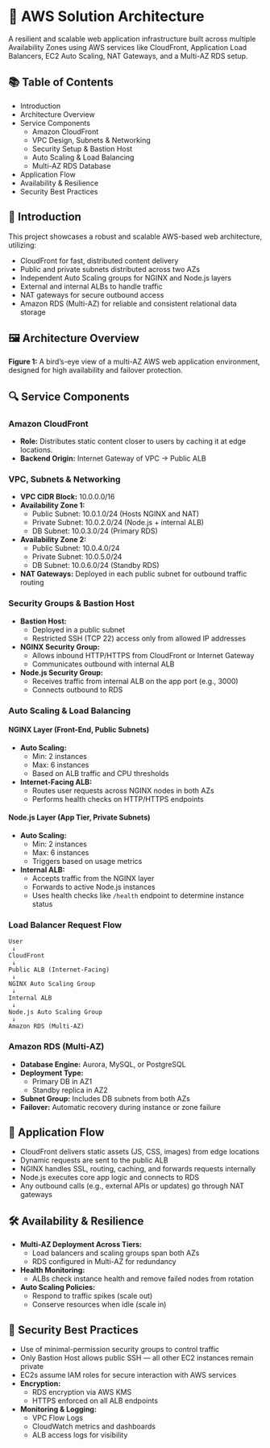 # 🚀 AWS Solution Architecture

A resilient and scalable web application infrastructure built across multiple Availability Zones using AWS services like CloudFront, Application Load Balancers, EC2 Auto Scaling, NAT Gateways, and a Multi-AZ RDS setup.

## 📚 Table of Contents

- Introduction  
- Architecture Overview  
- Service Components  
  - Amazon CloudFront  
  - VPC Design, Subnets & Networking  
  - Security Setup & Bastion Host  
  - Auto Scaling & Load Balancing  
  - Multi-AZ RDS Database  
- Application Flow  
- Availability & Resilience  
- Security Best Practices  

## 📌 Introduction

This project showcases a robust and scalable AWS-based web architecture, utilizing:

- CloudFront for fast, distributed content delivery  
- Public and private subnets distributed across two AZs  
- Independent Auto Scaling groups for NGINX and Node.js layers  
- External and internal ALBs to handle traffic  
- NAT gateways for secure outbound access  
- Amazon RDS (Multi-AZ) for reliable and consistent relational data storage

## 🖼️ Architecture Overview

**Figure 1:** A bird’s-eye view of a multi-AZ AWS web application environment, designed for high availability and failover protection.

## 🔍 Service Components

### Amazon CloudFront

- **Role:** Distributes static content closer to users by caching it at edge locations.  
- **Backend Origin:** Internet Gateway of VPC → Public ALB  

### VPC, Subnets & Networking

- **VPC CIDR Block:** 10.0.0.0/16  
- **Availability Zone 1:**  
  - Public Subnet: 10.0.1.0/24 (Hosts NGINX and NAT)  
  - Private Subnet: 10.0.2.0/24 (Node.js + internal ALB)  
  - DB Subnet: 10.0.3.0/24 (Primary RDS)  
- **Availability Zone 2:**  
  - Public Subnet: 10.0.4.0/24  
  - Private Subnet: 10.0.5.0/24  
  - DB Subnet: 10.0.6.0/24 (Standby RDS)  
- **NAT Gateways:** Deployed in each public subnet for outbound traffic routing  

### Security Groups & Bastion Host

- **Bastion Host:**  
  - Deployed in a public subnet  
  - Restricted SSH (TCP 22) access only from allowed IP addresses  
- **NGINX Security Group:**  
  - Allows inbound HTTP/HTTPS from CloudFront or Internet Gateway  
  - Communicates outbound with internal ALB  
- **Node.js Security Group:**  
  - Receives traffic from internal ALB on the app port (e.g., 3000)  
  - Connects outbound to RDS

### Auto Scaling & Load Balancing

#### NGINX Layer (Front-End, Public Subnets)

- **Auto Scaling:**  
  - Min: 2 instances  
  - Max: 6 instances  
  - Based on ALB traffic and CPU thresholds  
- **Internet-Facing ALB:**  
  - Routes user requests across NGINX nodes in both AZs  
  - Performs health checks on HTTP/HTTPS endpoints

#### Node.js Layer (App Tier, Private Subnets)

- **Auto Scaling:**  
  - Min: 2 instances  
  - Max: 6 instances  
  - Triggers based on usage metrics  
- **Internal ALB:**  
  - Accepts traffic from the NGINX layer  
  - Forwards to active Node.js instances  
  - Uses health checks like `/health` endpoint to determine instance status

### Load Balancer Request Flow

```
User
 ↓
CloudFront
 ↓
Public ALB (Internet-Facing)
 ↓
NGINX Auto Scaling Group
 ↓
Internal ALB
 ↓
Node.js Auto Scaling Group
 ↓
Amazon RDS (Multi-AZ)
```

### Amazon RDS (Multi-AZ)

- **Database Engine:** Aurora, MySQL, or PostgreSQL  
- **Deployment Type:**  
  - Primary DB in AZ1  
  - Standby replica in AZ2  
- **Subnet Group:** Includes DB subnets from both AZs  
- **Failover:** Automatic recovery during instance or zone failure

## 🔄 Application Flow

- CloudFront delivers static assets (JS, CSS, images) from edge locations  
- Dynamic requests are sent to the public ALB  
- NGINX handles SSL, routing, caching, and forwards requests internally  
- Node.js executes core app logic and connects to RDS  
- Any outbound calls (e.g., external APIs or updates) go through NAT gateways

## 🛠️ Availability & Resilience

- **Multi-AZ Deployment Across Tiers:**  
  - Load balancers and scaling groups span both AZs  
  - RDS configured in Multi-AZ for redundancy  
- **Health Monitoring:**  
  - ALBs check instance health and remove failed nodes from rotation  
- **Auto Scaling Policies:**  
  - Respond to traffic spikes (scale out)  
  - Conserve resources when idle (scale in)

## 🔐 Security Best Practices

- Use of minimal-permission security groups to control traffic  
- Only Bastion Host allows public SSH — all other EC2 instances remain private  
- EC2s assume IAM roles for secure interaction with AWS services  
- **Encryption:**  
  - RDS encryption via AWS KMS  
  - HTTPS enforced on all ALB endpoints  
- **Monitoring & Logging:**  
  - VPC Flow Logs  
  - CloudWatch metrics and dashboards  
  - ALB access logs for visibility  
